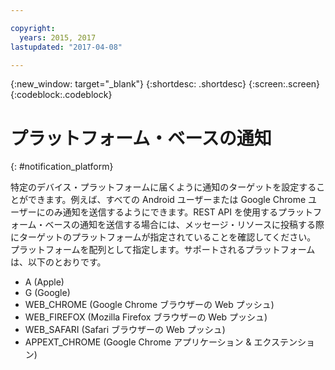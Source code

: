 ```yaml
---

copyright:
  years: 2015, 2017
lastupdated: "2017-04-08"

---
```

{:new_window: target="_blank"}
{:shortdesc: .shortdesc}
{:screen:.screen}
{:codeblock:.codeblock}

# プラットフォーム・ベースの通知
{: #notification_platform}


特定のデバイス・プラットフォームに届くように通知のターゲットを設定することができます。例えば、すべての Android ユーザーまたは Google Chrome ユーザーにのみ通知を送信するようにできます。REST API を使用するプラットフォーム・ベースの通知を送信する場合には、メッセージ・リソースに投稿する際にターゲットのプラットフォームが指定されていることを確認してください。
プラットフォームを配列として指定します。サポートされるプラットフォームは、以下のとおりです。

* A (Apple) 
* G (Google)
* WEB_CHROME (Google Chrome ブラウザーの Web プッシュ)
* WEB_FIREFOX (Mozilla Firefox ブラウザーの Web プッシュ)
* WEB_SAFARI (Safari ブラウザーの Web プッシュ)
* APPEXT_CHROME (Google Chrome アプリケーション & エクステンション)
